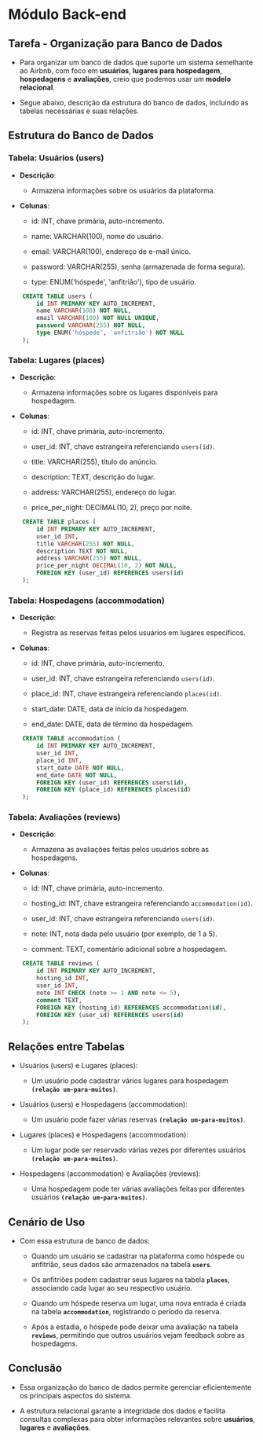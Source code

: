 # Módulo Back-end

## Tarefa - Organização para Banco de Dados

- Para organizar um banco de dados que suporte um sistema semelhante ao Airbnb, com foco em **usuários**, **lugares para hospedagem**, **hospedagens** e **avaliações**, creio que podemos usar um **modelo relacional**.

- Segue abaixo, descrição da estrutura do banco de dados, incluindo as tabelas necessárias e suas relações.

## Estrutura do Banco de Dados

### Tabela: Usuários (users)

- **Descrição**:
  - Armazena informações sobre os usuários da plataforma.

- **Colunas**:
  - id: INT, chave primária, auto-incremento.

  - name: VARCHAR(100), nome do usuário.

  - email: VARCHAR(100), endereço de e-mail único.

  - password: VARCHAR(255), senha (armazenada de forma segura).

  - type: ENUM('hóspede', 'anfitrião'), tipo de usuário.

```sql
    CREATE TABLE users (
        id INT PRIMARY KEY AUTO_INCREMENT,
        name VARCHAR(100) NOT NULL,
        email VARCHAR(100) NOT NULL UNIQUE,
        password VARCHAR(255) NOT NULL,
        type ENUM('hóspede', 'anfitrião') NOT NULL
    );
```

### Tabela: Lugares (places)

- **Descrição**:
  - Armazena informações sobre os lugares disponíveis para hospedagem.

- **Colunas**:
  - id: INT, chave primária, auto-incremento.

  - user_id: INT, chave estrangeira referenciando ```users(id)```.

  - title: VARCHAR(255), título do anúncio.

  - description: TEXT, descrição do lugar.

  - address: VARCHAR(255), endereço do lugar.

  - price_per_night: DECIMAL(10, 2), preço por noite.

```sql
    CREATE TABLE places (
        id INT PRIMARY KEY AUTO_INCREMENT,
        user_id INT,
        title VARCHAR(255) NOT NULL,
        description TEXT NOT NULL,
        address VARCHAR(255) NOT NULL,
        price_per_night DECIMAL(10, 2) NOT NULL,
        FOREIGN KEY (user_id) REFERENCES users(id)
    );
```

### Tabela: Hospedagens (accommodation)

- **Descrição**:
  - Registra as reservas feitas pelos usuários em lugares específicos.

- **Colunas**:
  - id: INT, chave primária, auto-incremento.

  - user_id: INT, chave estrangeira referenciando ```users(id)```.

  - place_id: INT, chave estrangeira referenciando ```places(id)```.

  - start_date: DATE, data de início da hospedagem.

  - end_date: DATE, data de término da hospedagem.
  
```sql
    CREATE TABLE accommodation (
        id INT PRIMARY KEY AUTO_INCREMENT,
        user_id INT,
        place_id INT,
        start_date DATE NOT NULL,
        end_date DATE NOT NULL,
        FOREIGN KEY (user_id) REFERENCES users(id),
        FOREIGN KEY (place_id) REFERENCES places(id)
    );
```

### Tabela: Avaliações (reviews)

- **Descrição**:
  - Armazena as avaliações feitas pelos usuários sobre as hospedagens.

- **Colunas**:
  - id: INT, chave primária, auto-incremento.

  - hosting_id: INT, chave estrangeira referenciando ```accommodation(id)```.

  - user_id: INT, chave estrangeira referenciando ```users(id)```.

  - note: INT, nota dada pelo usuário (por exemplo, de 1 a 5).

  - comment: TEXT, comentário adicional sobre a hospedagem.

```sql
    CREATE TABLE reviews (
        id INT PRIMARY KEY AUTO_INCREMENT,
        hosting_id INT,
        user_id INT,
        note INT CHECK (note >= 1 AND note <= 5),
        comment TEXT,
        FOREIGN KEY (hosting_id) REFERENCES accommodation(id),
        FOREIGN KEY (user_id) REFERENCES users(id)
    );
```

## Relações entre Tabelas

- Usuários (users) e Lugares (places):
  - Um usuário pode cadastrar vários lugares para hospedagem **```(relação um-para-muitos)```**.

- Usuários (users) e Hospedagens (accommodation):
  - Um usuário pode fazer várias reservas **```(relação um-para-muitos)```**.

- Lugares (places) e Hospedagens (accommodation):
  - Um lugar pode ser reservado várias vezes por diferentes usuários **```(relação um-para-muitos)```**.

- Hospedagens (accommodation) e Avaliações (reviews):
  - Uma hospedagem pode ter várias avaliações feitas por diferentes usuários **```(relação um-para-muitos)```**.

## Cenário de Uso

- Com essa estrutura de banco de dados:

  - Quando um usuário se cadastrar na plataforma como hóspede ou anfitrião, seus dados são armazenados na tabela **```users```**.
  
  - Os anfitriões podem cadastrar seus lugares na tabela **```places```**, associando cada lugar ao seu respectivo usuário.
  
  - Quando um hóspede reserva um lugar, uma nova entrada é criada na tabela **```accommodation```**, registrando o período da reserva.
  
  - Após a estadia, o hóspede pode deixar uma avaliação na tabela **```reviews```**, permitindo que outros usuários vejam feedback sobre as hospedagens.

## Conclusão

- Essa organização do banco de dados permite gerenciar eficientemente os principais aspectos do sistema.

- A estrutura relacional garante a integridade dos dados e facilita consultas complexas para obter informações relevantes sobre **usuários**, **lugares** e **avaliações**.
